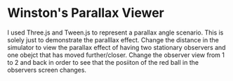 # Winston's Parallax Viewer

I used Three.js and Tween.js to represent a parallax angle scenario. This is solely just to demonstrate the paralllax effect. Change the distance in the simulator to view the parallax effect of having two stationary observers and one obejct that has moved further/closer. Change the observer view from 1 to 2 and back in order to see that the posiiton of the red ball in the observers screen changes.
